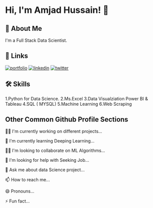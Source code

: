 
# Hi, I'm Amjad Hussain! 👋


## 🚀 About Me
I'm a Full Stack Data Scientist.



## 🔗 Links
[![portfolio](https://img.shields.io/badge/my_portfolio-000?style=for-the-badge&logo=ko-fi&logoColor=white)](https://katherineoelsner.com/)
[![linkedin](https://img.shields.io/badge/linkedin-0A66C2?style=for-the-badge&logo=linkedin&logoColor=white)](https://www.linkedin.com/)
[![twitter](https://img.shields.io/badge/twitter-1DA1F2?style=for-the-badge&logo=twitter&logoColor=white)](https://twitter.com/)


## 🛠 Skills
1.Python for Data Science.
2.Ms.Excel
3.Data Visualziation 
 Power BI & Tableau
4.SQL ( MYSQL)
5.Machine Learning
6.Web Scraping


## Other Common Github Profile Sections
👩‍💻 I'm currently working on different projects...

🧠 I'm currently learning Deeping Learning...

👯‍♀️ I'm looking to collaborate on ML Algorithms...

🤔 I'm looking for help with Seeking Job...

💬 Ask me about data Science project...

📫 How to reach me...

😄 Pronouns...

⚡️ Fun fact...

